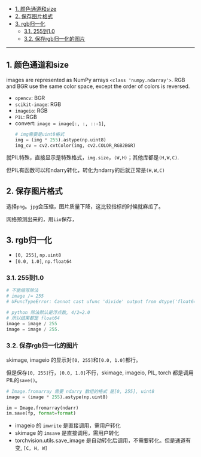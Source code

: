 - [1. 颜色通道和size](#1-颜色通道和size)
- [2. 保存图片格式](#2-保存图片格式)
- [3. rgb归一化](#3-rgb归一化)
  - [3.1. 255到1.0](#31-255到10)
  - [3.2. 保存rgb归一化的图片](#32-保存rgb归一化的图片)

---
## 1. 颜色通道和size

images are represented as NumPy arrays `<class 'numpy.ndarray'>`. RGB and BGR use the same color space, except the order of colors is reversed. 
- `opencv`: BGR
- `scikit-image`: RGB
- `imageio`: RGB
- `PIL`: RGB
- convert: `image = image[:, :, ::-1]`, 
    ```python
    # img需要是uint8格式
    img = (img * 255).astype(np.uint8)
    img_cv = cv2.cvtColor(img, cv2.COLOR_RGB2BGR)
    ```


就PIL特殊，直接显示是特殊格式，`img.size`，`(W,H)`；其他库都是`(H,W,C)`.

但PIL有函数可以和ndarry转化，转化为ndarry的后就正常是`(H,W,C)`

## 2. 保存图片格式

选择`png`。`jpg`会压缩，图片质量下降，这比较指标的时候就麻瓜了。

网络预测出来的，用`iio`保存，

## 3. rgb归一化

- `[0, 255]`, `np.uint8`
- `[0.0, 1.0]`, `np.float64`
### 3.1. 255到1.0


```python
# 不能缩写除法
# image /= 255
# UFuncTypeError: Cannot cast ufunc 'divide' output from dtype('float64') to dtype('uint8') with casting rule 'same_kind'

# python 除法默认是浮点数, 4/2=2.0
# 所以结果都是 float64 
image = image / 255
image = image / 255.
```


### 3.2. 保存rgb归一化的图片

skimage, imageio 的显示对`[0, 255]`和`[0.0, 1.0]`都行。

但是保存`[0, 255]`行，`[0.0, 1.0]`不行，skimage, imageio, PIL, torch 都是调用 PIL的`save()`。
```python
# Image.fromarray 需要 ndarry 数组的格式 是[0, 255], uint8
image = (image * 255).astype(np.uint8)

im = Image.fromarray(ndarr)
im.save(fp, format=format)
```
- imageio 的 `imwrite` 是直接调用，需用户转化
- skimage 的 `imsave` 是直接调用，需用户转化
- torchvision.utils.save_image 是自动转化后调用，不需要转化。但是通道有变, `[C, H, W]`